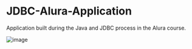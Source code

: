 # JDBC-Alura-Application
Application built during the Java and JDBC process in the Alura course. 

![image](https://github.com/Kahyberth/JDBC-Alura-Application/assets/69069500/19eb37b5-c71c-4142-9e5c-b6745c21fb4c)

